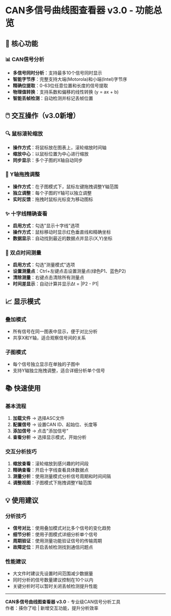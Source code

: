 # CAN多信号曲线图查看器 v3.0 - 功能总览

## 🎯 核心功能

### 📊 CAN信号分析

- **多信号同时分析**：支持最多10个信号同时显示
- **智能字节序**：完整支持大端(Motorola)和小端(Intel)字节序
- **精确位提取**：0-63位任意位置和长度的信号提取
- **物理值转换**：支持系数和偏移的线性转换 (y = ax + b)
- **智能丢帧检测**：自动检测并标记丢帧位置

## 🖱️ 交互操作（v3.0新增）

### 🔍 鼠标滚轮缩放

- **操作方式**：将鼠标放在图表上，滚轮缩放时间轴
- **缩放中心**：以鼠标位置为中心进行缩放
- **同步显示**：多个子图的X轴自动同步

### 🎯 Y轴拖拽调整

- **操作方式**：在子图模式下，鼠标左键拖拽调整Y轴范围
- **独立调整**：每个子图的Y轴可以独立调整
- **实时反馈**：拖拽时鼠标光标变为移动图标

### ✨ 十字线精确查看

- **启用方式**：勾选"显示十字线"选项
- **操作方式**：鼠标移动时显示红色垂直线和精确坐标
- **数据显示**：自动找到最近的数据点并显示(X,Y)坐标

### 📏 双点时间测量

- **启用方式**：勾选"测量模式"选项
- **设置测量点**：Ctrl+左键点击设置测量点(绿色P1、蓝色P2)
- **清除测量**：右键点击清除所有测量点
- **时间差显示**：自动计算并显示Δt = |P2 - P1|

## 📈 显示模式

### 叠加模式

- 所有信号在同一图表中显示，便于对比分析
- 共享X和Y轴，适合观察信号间的关系

### 子图模式

- 每个信号独立显示在单独的子图中
- 支持Y轴独立拖拽调整，适合详细分析单个信号

## 📚 快速使用

### 基本流程

1. **加载文件** → 选择ASC文件
2. **配置信号** → 设置CAN ID、起始位、长度等
3. **添加信号** → 点击"添加信号"
4. **查看分析** → 选择显示模式，开始分析

### 交互分析技巧

1. **缩放查看**：滚轮缩放到感兴趣的时间段
2. **精确查看**：开启十字线查看具体数据点
3. **测量分析**：使用测量模式分析信号周期和时间间隔
4. **调整视图**：子图模式下拖拽调整Y轴范围

## 💡 使用建议

### 分析技巧

- **信号对比**：使用叠加模式对比多个信号的变化趋势
- **细节分析**：使用子图模式详细分析单个信号
- **周期验证**：使用测量功能验证信号的传输周期
- **故障定位**：开启丢帧检测找到通信问题点

### 性能建议

- 大文件时建议先设置时间范围减少数据量
- 同时分析的信号数量建议控制在10个以内
- 关键分析时可以暂时关闭丢帧检测提升性能

---

**CAN多信号曲线图查看器 v3.0** - 专业级CAN信号分析工具  
作者：揍你了哈 | 新增交互功能，提升分析效率